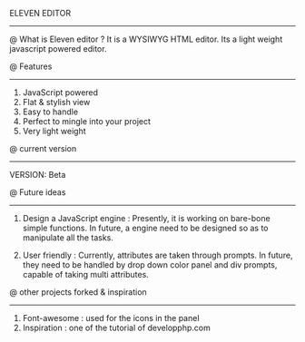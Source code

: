 ELEVEN EDITOR
***************

@ What is Eleven editor ?
  It is a WYSIWYG HTML editor. Its a light weight javascript powered editor.

@ Features
  ********
   1. JavaScript powered
   2. Flat & stylish view
   3. Easy to handle
   4. Perfect to mingle into your project
   5. Very light weight

   
@ current version
  ***************
   VERSION: Beta
  
@ Future ideas
  ************
   1. Design a JavaScript engine : Presently, it is working on bare-bone simple functions. In future, a engine need to be designed so as to manipulate all the tasks.
                                   
   2. User friendly : Currently, attributes are taken through prompts. In future, they need to be handled by drop down color panel and div prompts, capable of taking multi attributes. 
   
@ other projects forked & inspiration
  ***********************************
   1. Font-awesome : used for the icons in the panel
   2. Inspiration  : one of the tutorial of developphp.com